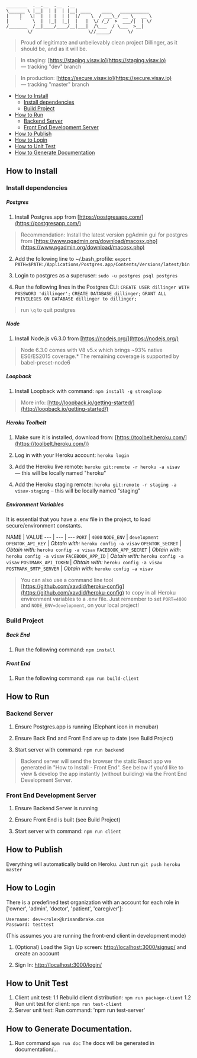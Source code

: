     ________  .__.__  .__  .__                             
    \______ \ |__|  | |  | |__| ____    ____   ___________ 
    |    |   \|  |  | |  | |  |/    \  / ___\_/ __ \_  __ \
    |    `    \  |  |_|  |_|  |   |  \/ /_/  >  ___/|  | \/
    /_______  /__|____/____/__|___|  /\___  / \___  >__|   
            \/                     \//_____/      \/       

> Proud of legitimate and unbelievably clean project Dillinger, as it should be, and as it will be.

> In staging: [https://staging.visav.io](https://staging.visav.io) — tracking "dev" branch

> In production: [https://secure.visav.io](https://secure.visav.io) — tracking "master" branch

* [How to Install](#how-to-install)
  - [Install dependencies](#install-dependencies)
  - [Build Project](#build-project)
* [How to Run](#how-to-run)
  - [Backend Server](#backend-server)
  - [Front End Development Server](#front-end-development-server)
* [How to Publish](#how-to-publish)
* [How to Login](#how-to-login)
* [How to Unit Test](#how-to-unit-test)
* [How to Generate Documentation](#how-to-generate-documentation)

## How to Install

### Install dependencies

##### Postgres
	
1. Install Postgres.app from [https://postgresapp.com/](https://postgresapp.com/)

  > Recommendation: Install the latest version pgAdmin gui for postgres from [https://www.pgadmin.org/download/macosx.php](https://www.pgadmin.org/download/macosx.php)

2. Add the following line to ~/.bash_profile: `export PATH=$PATH:/Applications/Postgres.app/Contents/Versions/latest/bin`

3. Login to postgres as a superuser: `sudo -u postgres psql postgres`

4. Run the following lines in the Postgres CLI:
 `CREATE USER dillinger WITH PASSWORD 'dillinger';`
 `CREATE DATABASE dillinger;`
 `GRANT ALL PRIVILEGES ON DATABASE dillinger to dillinger;` 
> run `\q` to quit postgres
	
##### Node
	
1. Install Node.js v6.3.0 from [https://nodejs.org/](https://nodejs.org/)
	
  > Node 6.3.0 comes with V8 v5.x which brings ~93% native ES6/ES2015 coverage.* The remaining coverage is supported by babel-preset-node6
	
##### Loopback
 
1. Install Loopback with command: `npm install -g strongloop`
	
 > More info: [http://loopback.io/getting-started/](http://loopback.io/getting-started/)
    
##### Heroku Toolbelt
	
1. Make sure it is installed, download from: [https://toolbelt.heroku.com/](https://toolbelt.heroku.com/))

2. Log in with your Heroku account: `heroku login`

3. Add the Heroku live remote: `heroku git:remote -r heroku -a visav` — this will be locally named "heroku"

4. Add the Heroku staging remote: `heroku git:remote -r staging -a visav-staging` – this will be locally named "staging"

##### Environment Variables

It is essential that you have a .env file in the project, to load secure/environment constants.

NAME | VALUE
--- | --- | ---
`PORT` 							| `4000`
`NODE_ENV` 						| `development`
`OPENTOK_API_KEY` 				| *Obtain with:* `heroku config -a visav`
`OPENTOK_SECRET` 				| *Obtain with:* `heroku config -a visav`
`FACEBOOK_APP_SECRET` 			| *Obtain with:* `heroku config -a visav`
`FACEBOOK_APP_ID` 				| *Obtain with:* `heroku config -a visav`
`POSTMARK_API_TOKEN` 			| *Obtain with:* `heroku config -a visav`
`POSTMARK_SMTP_SERVER` 			| *Obtain with:* `heroku config -a visav`

> You can also use a command line tool [https://github.com/xavdid/heroku-config](https://github.com/xavdid/heroku-config) to copy in all Heroku environment variables to a .env file. Just remember to set `PORT=4000` and `NODE_ENV=development`, on your local project!

### Build Project

##### Back End

 1. Run the following command: `npm install`

##### Front End

 1. Run the following command: `npm run build-client`

## How to Run

### Backend Server

1. Ensure Postgres.app is running (Elephant icon in menubar)

2. Ensure Back End and Front End are up to date (see Build Project)

3. Start server with command: `npm run backend`
 
> Backend server will send the browser the static React app we generated in "How to Install - Front End". See below if you'd like to view & develop the app instantly (without building) via the Front End Development Server.

### Front End Development Server

1. Ensure Backend Server is running

2. Ensure Front End is built (see Build Project)

3. Start server with command: `npm run client`

## How to Publish

Everything will automatically build on Heroku. Just run `git push heroku master`

## How to Login

There is a predefined test organization with an account for each role in ['owner', 'admin', 'doctor', 'patient', 'caregiver']:

```
Username: dev+<role>@krisandbrake.com
Password: testtest
```

(This assumes you are running the front-end client in development mode)

1. (Optional) Load the Sign Up screen: [http://localhost:3000/signup/](http://localhost:3000/signup/) and create an account

2. Sign In: [http://localhost:3000/login/](http://localhost:3000/login/)

## How to Unit Test
1. Client unit test:
  1.1 Rebuild client distribution: `npm run package-client` 
  1.2 Run unit test for client: `npm run test-client`
2. Server unit test:
  Run command: 'npm run test-server'

## How to Generate Documentation.
1. Run command `npm run doc`
  The docs will be generated in documentation/...
